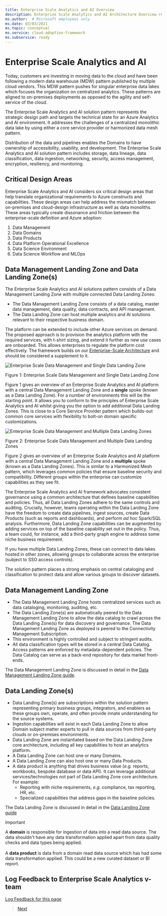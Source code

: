 ```yaml
---
title: Enterprise Scale Analytics and AI Overview
description: Enterprise Scale Analytics and AI Architecture Overview represents the strategic design path and target technical state for an Azure Analytics environment. Addressing the challenges of a centralized, monolithic data lake, this architecture is using a core service provider or harmonized data mesh pattern.
ms.author:  # Microsoft employees only
ms.date: 03/03/2021
ms.topic: conceptual
ms.service: cloud-adoption-framework
ms.subservice: ready
---
```


# Enterprise Scale Analytics and AI

Today, customers are investing in moving data to the cloud and have been following a modern data warehouse (MDW) pattern published by multiple cloud vendors. This MDW pattern pushes for singular enterprise data lakes which focuses the organization on centralized analytics. These patterns are aligned to on-premises deployments as opposed to the agility and self-service of the cloud.

The Enterprise Scale Analytics and AI solution pattern represents the strategic design path and targets the technical state for an Azure Analytics and AI environment. It addresses the challenges of a centralized monolithic data lake by using either a core service provider or harmonized data mesh pattern.

Distribution of the data and pipelines enables the Domains to have ownership of accessibility, usability, and development. The Enterprise Scale Analytics and AI solution pattern includes storage, data lineage, data classification, data ingestion, networking, security, access management, encryption, resiliency, and monitoring.

## Critical Design Areas

Enterprise Scale Analytics and AI considers six critical design areas that help translate organizational requirements to Azure constructs and capabilities. These design areas can help address the mismatch between on-premises and cloud-design infrastructure as well as data monoliths. These areas typically create dissonance and friction between the enterprise-scale definition and Azure adoption:

1. Data Management
1. Data Domains
1. Data Products
1. Data Platform Operational Excellence
1. Data Science Environment
1. Data Science Workflow and MLOps

## Data Management Landing Zone and Data Landing Zone(s)

The Enterprise Scale Analytics and AI solutions pattern consists of a Data Management Landing Zone with multiple connected Data Landing Zones:

* The Data Management Landing Zone consists of a data catalog, master data management, data quality, data contracts, and API management.
* The Data Landing Zone can host multiple analytics and AI solutions relevant to their respective business domain.

The platform can be extended to include other Azure services on demand. The proposed approach is to provision the analytics platform with the required services, with t-shirt sizing, and extend it further as new use cases are onboarded. This allows enterprises to regulate the platform cost effectively. The framework builds on our [Enterprise-Scale Architecture](https://docs.microsoft.com/azure/cloud-adoption-framework/ready/enterprise-scale/) and should be considered a supplement to it.

![Enterprise Scale Data Management and Single Data Landing Zone](./images/hldsimple.png)

Figure 1: Enterprise Scale Data Management and Single Data Landing Zone

Figure 1 gives an overview of an Enterprise Scale Analytics and AI platform with a central Data Management Landing Zone and a **single** spoke (known as a Data Landing Zone). For a number of environments this will be the starting point. It allows you to conform to the principles of Enterprise Scale Analytics and AI whilst giving you the option to add additional Data Landing Zones. This is close to a Core Service Provider pattern which builds-out common core services with flexibility to bolt-on domain specific customizations.

![Enterprise Scale Data Management and Multiple Data Landing Zones](./images/hld.png)

Figure 2: Enterprise Scale Data Management and Multiple Data Landing Zones

Figure 2 gives an overview of an Enterprise Scale Analytics and AI platform with a central Data Management Landing Zone and a **multiple** spoke (known as a Data Landing Zones). This is similar to a Harmonized Mesh pattern, which leverages common policies that ensure baseline security and compatibility. Different groups within the enterprise can customize capabilities as they see fit.

The Enterprise Scale Analytics and AI framework advocates consistent governance using a common architecture that defines baseline capabilities and policies. Thus, all Data Landing Zones adhere to the same controls and auditing. Crucially, however, teams operating within the Data Landing Zone have the freedom to create data pipelines, ingest sources, create Data Products (such as reports and dashboards), and perform *ad hoc* Spark/SQL analysis. Furthermore, Data Landing Zone capabilities can be augmented by adding services on top of the baseline capability set out in the policy. Thus, a team could, for instance, add a third-party graph engine to address some niche business requirement.

If you have multiple Data Landing Zones, these can connect to data lakes hosted in other zones, allowing groups to collaborate across the enterprise (subject to SSO access controls).

The solution pattern places a strong emphasis on central cataloging and classification to protect data and allow various groups to discover datasets.

## Data Management Landing Zone

* The Data Management Landing Zone hosts centralized services such as data cataloging, monitoring, auditing, etc.
* The Data Landing Zone(s) are automatically peered to the Data Management Landing Zone to allow the data catalog to crawl across the Data Landing Zone(s) for data discovery and governance. The Data Management Landing Zone as deployed is peered to the Connectivity Management Subscription.
* This environment is highly controlled and subject to stringent audits.
* All data classification types will be stored in a central Data Catalog. Access patterns are enforced by metadata-dependent policies. The Data Catalog can serve as a back-end repository for data market front-ends.

The Data Management Landing Zone is discussed in detail in the [Data Management Landing Zone guide](../02-datamanagement/01-overview.md).

## Data Landing Zone(s)

* Data Landing Zone(s) are subscriptions within the solution pattern representing primary business groups, integrators, and enablers as these groups own, operate, and often provide innate understanding for the source systems.
* Ingestion capabilities will exist in each Data Landing Zone to allow Domain subject matter experts to pull in data sources from third-party clouds or on-premises environments.
* Data Landing Zone are instantiated based on the Data Landing Zone core architecture, including all key capabilities to host an analytics platform.
* A Data Landing Zone can host one or many Domains.
* A Data Landing Zone can also host one or many Data Products.
* A data product is anything that drives business value (*e.g.* reports, workbooks, bespoke database or data API). It can leverage additional services/technologies not part of Data Landing Zone core architecture. For example:
  * Reporting with niche requirements, *e.g.* compliance, tax reporting, HR, etc.
  * Specialized capabilities that address gaps in the baseline policies.

The Data Landing Zone is discussed in detail in the [Data Landing Zone guide](../03-datalandingzones/01-datalandingzone.md)

>[!IMPORTANT]
>A **domain** is responsible for ingestion of data into a read data source. The data shouldn't have any data transformation applied apart from data quality checks and data types being applied. \
\
>A **data product** is data from a domain read data source which has had some data transformation applied. This could be a new curated dataset or BI report.

## Log Feedback to Enterprise Scale Analytics v-team

[Log Feedback for this page](https://github.com/Azure/enterprise-scale-analytics/issues/new?title=&body=%0A%0A%5BEnter%20feedback%20here%5D%0A%0A%0A---%0A%23%23%23%23%20Document%20Details%0A%0A%E2%9A%A0%20*Do%20not%20edit%20this%20section.%20It%20is%20required%20for%20Solution%20Engineering%20%E2%9E%9F%20GitHub%20issue%20linking.*%0A%0A*%20Content%3A%2001-overview%20%E2%9E%9F%2001-overview.md)

>[Next](02-esa-ai-teams.md)

